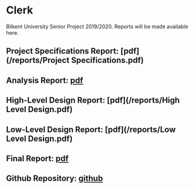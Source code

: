 # Clerk

Bilkent University Senior Project 2019/2020. Reports will be made available here.

## Project Specifications Report:  [pdf](/reports/Project Specifications.pdf)

## Analysis Report: [pdf](/reports/Analysis.pdf)

## High-Level Design Report: [pdf](/reports/High Level Design.pdf)

## Low-Level Design Report: [pdf](/reports/Low Level Design.pdf)

## Final Report: [pdf](/reports/Final.pdf)

## Github Repository: [github](https://github.com/msalihaltun/senior-project)
